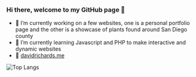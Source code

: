 ### Hi there, welcome to my GitHub page 👋

- 🔭 I’m currently working on a few websites, one is a personal portfolio page and the other is a showcase of plants found around San Diego county
- 🌱 I’m currently learning Javascript and PHP to make interactive and dynamic websites
- 🔗 <a href="http://davidrichards.me">davidrichards.me</a>

<!--
**drich-jpg/drich-jpg** is a ✨ _special_ ✨ repository because its `README.md` (this file) appears on your GitHub profile.

Here are some ideas to get you started:

-  ...
- 
- 👯 I’m looking to collaborate on ...
- 🤔 I’m looking for help with ...
- 💬 Ask me about ...
- 📫 How to reach me: ...
- 😄 Pronouns: ...
- ⚡ Fun fact: ...
-->

![Top Langs](https://github-readme-stats.vercel.app/api/top-langs/?username=drich-jpg&layout=compact)

<!-- <a href="https://www.linkedin.com/in/[username]/" target="blank"><img align="center" src="https://img.shields.io/badge/LinkedIn-0077B5?style=for-the-badge&logo=linkedin&logoColor=white" alt=""/></a> -->
